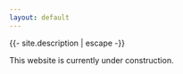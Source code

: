 ```yaml
---
layout: default
---
```


<p>{{- site.description | escape -}}</p>

This website is currently under construction.